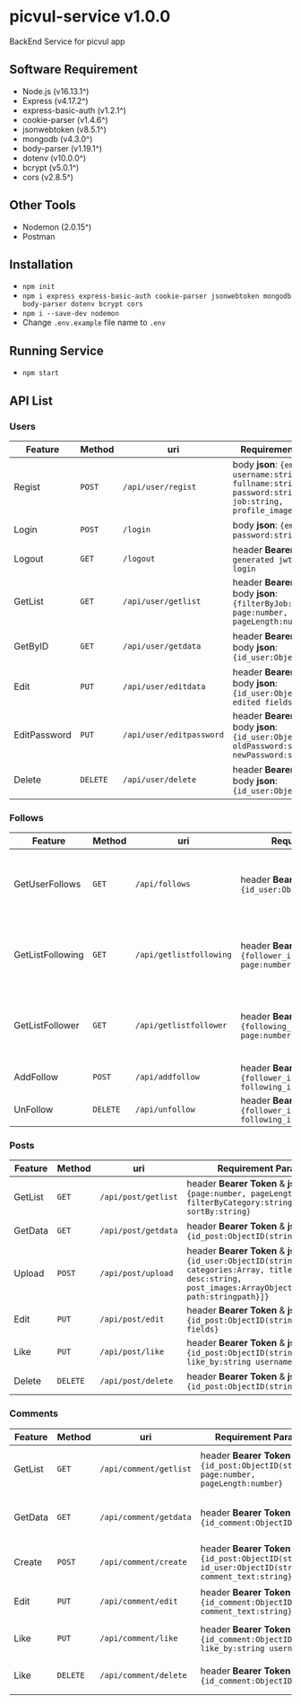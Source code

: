 # picvul-service v1.0.0
BackEnd Service for picvul app

## Software Requirement
- Node.js (v16.13.1^)
- Express (v4.17.2^)
- express-basic-auth (v1.2.1^)
- cookie-parser (v1.4.6^)
- jsonwebtoken (v8.5.1^)
- mongodb (v4.3.0^)
- body-parser (v1.19.1^)
- dotenv (v10.0.0^)
- bcrypt (v5.0.1^)
- cors (v2.8.5^)

## Other Tools
- Nodemon (2.0.15^)
- Postman

## Installation
- `npm init`
- `npm i express express-basic-auth cookie-parser jsonwebtoken mongodb body-parser dotenv bcrypt cors`
- `npm i --save-dev nodemon`
- Change `.env.example` file name to `.env`

## Running Service
- `npm start`

## API List
### Users
|Feature         |Method          |uri                            |Requirement Parameter        |Description
|----------------|----------------|-------------------------------|-----------------------------|-----------
| Regist | `POST` | `/api/user/regist` | body **json**: `{email:string, username:string, fullname:string, password:string, job:string, profile_image:stringpath}` | Create user account
| Login | `POST` | `/login` | body **json**: `{email:string, password:string}` | Login user account
| Logout | `GET` | `/logout` | header **Bearer Token**: `generated jwt token from login` | Logout user account
| GetList | `GET` | `/api/user/getlist` | header **Bearer Token** & body **json**: `{filterByJob:string, page:number, pageLength:number}` | Get Paginated List of user account
| GetByID | `GET` | `/api/user/getdata` | header **Bearer Token** & body **json**: `{id_user:ObjectID(string)}` | Get specific user account
| Edit | `PUT` | `/api/user/editdata` | header **Bearer Token** & body **json**: `{id_user:ObjectID(string), edited fields}` | Edit data of user account
| EditPassword | `PUT` | `/api/user/editpassword` | header **Bearer Token** & body **json**: `{id_user:ObjectID(string), oldPassword:string, newPassword:string}` | Edit password of user account
| Delete | `DELETE` | `/api/user/delete` | header **Bearer Token** & body **json**: `{id_user:ObjectID(string)}` | Delete user account data

### Follows
|Feature         |Method          |uri                            |Requirement Parameter        |Description
|----------------|----------------|-------------------------------|-----------------------------|-----------
| GetUserFollows | `GET` | `/api/follows` | header **Bearer Token** & **json**: `{id_user:ObjectID(string)}` | Get Following and Follower of specific user
| GetListFollowing | `GET` | `/api/getlistfollowing` | header **Bearer Token** & **json**: `{follower_id_user:ObjectID(string), page:number, pageLength:number}` | Get Following Paginated List of specific user
| GetListFollower | `GET` | `/api/getlistfollower` | header **Bearer Token** & **json**: `{following_id_user:ObjectID(string), page:number, pageLength:number}` | Get Follower Paginated List of specific user
| AddFollow | `POST` | `/api/addfollow` | header **Bearer Token** & **json**: `{follower_id_user:ObjectID(string), following_id_user:ObjectID(string)}` | User follow
| UnFollow | `DELETE` | `/api/unfollow` | header **Bearer Token** & **json**: `{follower_id_user:ObjectID(string), following_id_user:ObjectID(string)}` | User unfollow

### Posts
|Feature         |Method          |uri                            |Requirement Parameter        |Description
|----------------|----------------|-------------------------------|-----------------------------|-----------
| GetList | `GET` | `/api/post/getlist` | header **Bearer Token** & **json**: `{page:number, pageLength:number, filterByCategory:string, sortBy:string}` | Get Paginated List of Post
| GetData | `GET` | `/api/post/getdata` | header **Bearer Token** & **json**: `{id_post:ObjectID(string)}` | Get Detail Post
| Upload | `POST` | `/api/post/upload` | header **Bearer Token** & **json**: `{id_user:ObjectID(string), categories:Array, title:string, desc:string, post_images:ArrayObject[{idx:number, path:stringpath}]}` | Upload Image Post
| Edit | `PUT` | `/api/post/edit` | header **Bearer Token** & **json**: `{id_post:ObjectID(string), edited fields}` | Edit Image Post
| Like | `PUT` | `/api/post/like` | header **Bearer Token** & **json**: `{id_post:ObjectID(string), like_by:string username}` | Like Image Post
| Delete | `DELETE` | `/api/post/delete` | header **Bearer Token** & **json**: `{id_post:ObjectID(string)}` | Like Image Post

### Comments
|Feature         |Method          |uri                            |Requirement Parameter        |Description
|----------------|----------------|-------------------------------|-----------------------------|-----------
| GetList | `GET` | `/api/comment/getlist` | header **Bearer Token** & **json**: `{id_post:ObjectID(string), page:number, pageLength:number}` | Get Paginated List of user comment
| GetData | `GET` | `/api/comment/getdata` | header **Bearer Token** & **json**: `{id_comment:ObjectID(string)}` | Get Specified data of user comment
| Create | `POST` | `/api/comment/create` | header **Bearer Token** & **json**: `{id_post:ObjectID(string), id_user:ObjectID(string), comment_text:string}` | Create comment in a Post
| Edit | `PUT` | `/api/comment/edit` | header **Bearer Token** & **json**: `{id_comment:ObjectID(string), comment_text:string}` | Edit comment in a Post
| Like | `PUT` | `/api/comment/like` | header **Bearer Token** & **json**: `{id_comment:ObjectID(string), like_by:string username}` | Like comment in a Post
| Like | `DELETE` | `/api/comment/delete` | header **Bearer Token** & **json**: `{id_comment:ObjectID(string)}` | Delete comment in a Post
